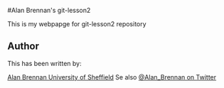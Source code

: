 #Alan Brennan's git-lesson2

This is my webpapge for git-lesson2 repository

## Author


This has been written by:

[Alan Brennan University of Sheffield](https://www.sheffield.ac.uk/scharr/people/staff/alan-brennan)
Se also [@Alan_Brennan on Twitter](https://twitter.com/Alan_Brennan)

